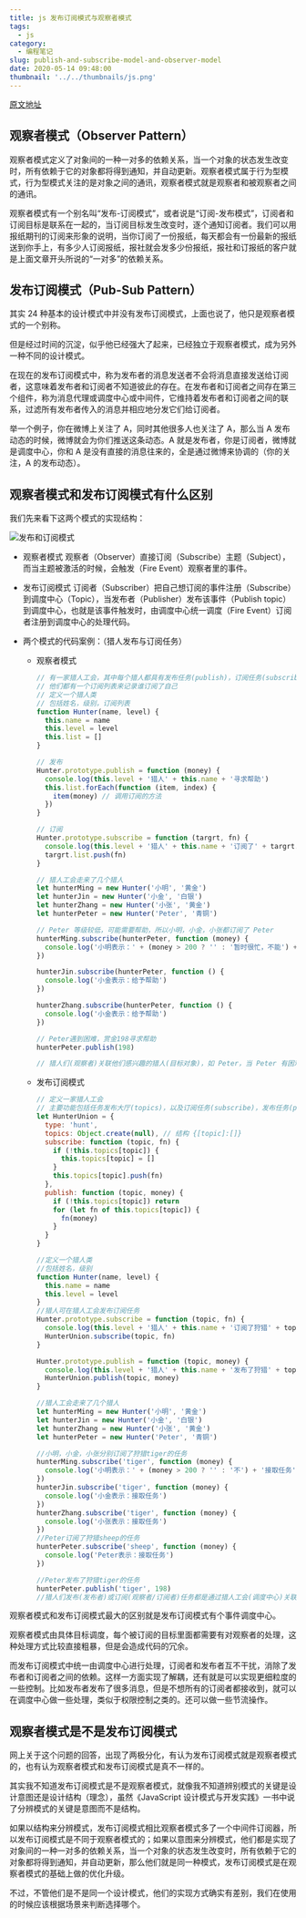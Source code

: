 ```yaml
---
title: js 发布订阅模式与观察者模式
tags:
  - js
category:
  - 编程笔记
slug: publish-and-subscribe-model-and-observer-model
date: 2020-05-14 09:48:00
thumbnail: '../../thumbnails/js.png'
---
```


[原文地址](https://blog.csdn.net/hf872914334/article/details/88899326)

## 观察者模式（Observer Pattern）

观察者模式定义了对象间的一种一对多的依赖关系，当一个对象的状态发生改变时，所有依赖于它的对象都将得到通知，并自动更新。观察者模式属于行为型模式，行为型模式关注的是对象之间的通讯，观察者模式就是观察者和被观察者之间的通讯。

观察者模式有一个别名叫“发布-订阅模式”，或者说是“订阅-发布模式”，订阅者和订阅目标是联系在一起的，当订阅目标发生改变时，逐个通知订阅者。我们可以用报纸期刊的订阅来形象的说明，当你订阅了一份报纸，每天都会有一份最新的报纸送到你手上，有多少人订阅报纸，报社就会发多少份报纸，报社和订报纸的客户就是上面文章开头所说的“一对多”的依赖关系。

## 发布订阅模式（Pub-Sub Pattern）

其实 24 种基本的设计模式中并没有发布订阅模式，上面也说了，他只是观察者模式的一个别称。

但是经过时间的沉淀，似乎他已经强大了起来，已经独立于观察者模式，成为另外一种不同的设计模式。

在现在的发布订阅模式中，称为发布者的消息发送者不会将消息直接发送给订阅者，这意味着发布者和订阅者不知道彼此的存在。在发布者和订阅者之间存在第三个组件，称为消息代理或调度中心或中间件，它维持着发布者和订阅者之间的联系，过滤所有发布者传入的消息并相应地分发它们给订阅者。

举一个例子，你在微博上关注了 A，同时其他很多人也关注了 A，那么当 A 发布动态的时候，微博就会为你们推送这条动态。A 就是发布者，你是订阅者，微博就是调度中心，你和 A 是没有直接的消息往来的，全是通过微博来协调的（你的关注，A 的发布动态）。

## 观察者模式和发布订阅模式有什么区别

我们先来看下这两个模式的实现结构：

![发布和订阅模式](https://cdn.clearlywind.com/blog-images/images/发布和订阅模式.png)

- 观察者模式
  观察者（Observer）直接订阅（Subscribe）主题（Subject），而当主题被激活的时候，会触发（Fire Event）观察者里的事件。

- 发布订阅模式
  订阅者（Subscriber）把自己想订阅的事件注册（Subscribe）到调度中心（Topic），当发布者（Publisher）发布该事件（Publish topic）到调度中心，也就是该事件触发时，由调度中心统一调度（Fire Event）订阅者注册到调度中心的处理代码。

- 两个模式的代码案例：（猎人发布与订阅任务）

  - 观察者模式

    ```js
    // 有一家猎人工会，其中每个猎人都具有发布任务(publish)，订阅任务(subscribe)的功能
    // 他们都有一个订阅列表来记录谁订阅了自己
    // 定义一个猎人类
    // 包括姓名，级别，订阅列表
    function Hunter(name, level) {
      this.name = name
      this.level = level
      this.list = []
    }

    // 发布
    Hunter.prototype.publish = function (money) {
      console.log(this.level + '猎人' + this.name + '寻求帮助')
      this.list.forEach(function (item, index) {
        item(money) // 调用订阅的方法
      })
    }

    // 订阅
    Hunter.prototype.subscribe = function (targrt, fn) {
      console.log(this.level + '猎人' + this.name + '订阅了' + targrt.name)
      targrt.list.push(fn)
    }

    // 猎人工会走来了几个猎人
    let hunterMing = new Hunter('小明', '黄金')
    let hunterJin = new Hunter('小金', '白银')
    let hunterZhang = new Hunter('小张', '黄金')
    let hunterPeter = new Hunter('Peter', '青铜')

    // Peter 等级较低，可能需要帮助，所以小明，小金，小张都订阅了 Peter
    hunterMing.subscribe(hunterPeter, function (money) {
      console.log('小明表示：' + (money > 200 ? '' : '暂时很忙，不能') + '给予帮助')
    })

    hunterJin.subscribe(hunterPeter, function () {
      console.log('小金表示：给予帮助')
    })

    hunterZhang.subscribe(hunterPeter, function () {
      console.log('小金表示：给予帮助')
    })

    // Peter遇到困难，赏金198寻求帮助
    hunterPeter.publish(198)

    // 猎人们(观察者)关联他们感兴趣的猎人(目标对象)，如 Peter，当 Peter 有困难时，会自动通知给他们（观察者）
    ```

  - 发布订阅模式

    ```js
    // 定义一家猎人工会
    // 主要功能包括任务发布大厅(topics)，以及订阅任务(subscribe)，发布任务(publish)
    let HunterUnion = {
      type: 'hunt',
      topics: Object.create(null), // 结构 {[topic]:[]}
      subscribe: function (topic, fn) {
        if (!this.topics[topic]) {
          this.topics[topic] = []
        }
        this.topics[topic].push(fn)
      },
      publish: function (topic, money) {
        if (!this.topics[topic]) return
        for (let fn of this.topics[topic]) {
          fn(money)
        }
      }
    }

    //定义一个猎人类
    //包括姓名，级别
    function Hunter(name, level) {
      this.name = name
      this.level = level
    }
    //猎人可在猎人工会发布订阅任务
    Hunter.prototype.subscribe = function (topic, fn) {
      console.log(this.level + '猎人' + this.name + '订阅了狩猎' + topic + '的任务')
      HunterUnion.subscribe(topic, fn)
    }

    Hunter.prototype.publish = function (topic, money) {
      console.log(this.level + '猎人' + this.name + '发布了狩猎' + topic + '的任务')
      HunterUnion.publish(topic, money)
    }

    //猎人工会走来了几个猎人
    let hunterMing = new Hunter('小明', '黄金')
    let hunterJin = new Hunter('小金', '白银')
    let hunterZhang = new Hunter('小张', '黄金')
    let hunterPeter = new Hunter('Peter', '青铜')

    //小明，小金，小张分别订阅了狩猎tiger的任务
    hunterMing.subscribe('tiger', function (money) {
      console.log('小明表示：' + (money > 200 ? '' : '不') + '接取任务')
    })
    hunterJin.subscribe('tiger', function (money) {
      console.log('小金表示：接取任务')
    })
    hunterZhang.subscribe('tiger', function (money) {
      console.log('小张表示：接取任务')
    })
    //Peter订阅了狩猎sheep的任务
    hunterPeter.subscribe('sheep', function (money) {
      console.log('Peter表示：接取任务')
    })

    //Peter发布了狩猎tiger的任务
    hunterPeter.publish('tiger', 198)
    //猎人们发布(发布者)或订阅(观察者/订阅者)任务都是通过猎人工会(调度中心)关联起来的，他们没有直接的交流。
    ```

观察者模式和发布订阅模式最大的区别就是发布订阅模式有个事件调度中心。

观察者模式由具体目标调度，每个被订阅的目标里面都需要有对观察者的处理，这种处理方式比较直接粗暴，但是会造成代码的冗余。

而发布订阅模式中统一由调度中心进行处理，订阅者和发布者互不干扰，消除了发布者和订阅者之间的依赖。这样一方面实现了解耦，还有就是可以实现更细粒度的一些控制。比如发布者发布了很多消息，但是不想所有的订阅者都接收到，就可以在调度中心做一些处理，类似于权限控制之类的。还可以做一些节流操作。

## 观察者模式是不是发布订阅模式

网上关于这个问题的回答，出现了两极分化，有认为发布订阅模式就是观察者模式的，也有认为观察者模式和发布订阅模式是真不一样的。

其实我不知道发布订阅模式是不是观察者模式，就像我不知道辨别模式的关键是设计意图还是设计结构（理念），虽然《JavaScript 设计模式与开发实践》一书中说了分辨模式的关键是意图而不是结构。

如果以结构来分辨模式，发布订阅模式相比观察者模式多了一个中间件订阅器，所以发布订阅模式是不同于观察者模式的；如果以意图来分辨模式，他们都是实现了对象间的一种一对多的依赖关系，当一个对象的状态发生改变时，所有依赖于它的对象都将得到通知，并自动更新，那么他们就是同一种模式，发布订阅模式是在观察者模式的基础上做的优化升级。

不过，不管他们是不是同一个设计模式，他们的实现方式确实有差别，我们在使用的时候应该根据场景来判断选择哪个。

